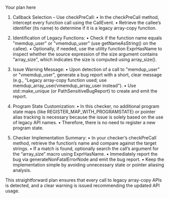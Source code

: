 Your plan here

1. Callback Selection – Use checkPreCall:
   • In the checkPreCall method, intercept every function call using the CallEvent.
   • Retrieve the callee’s identifier (its name) to determine if it is a legacy array-copy function.

2. Identification of Legacy Functions:
   • Check if the function name equals "memdup_user" or "vmemdup_user" (use getNameAsString() on the callee).
   • Optionally, if needed, use the utility function ExprHasName to inspect whether the source expression of the size argument contains "array_size", which indicates the size is computed using array_size().

3. Issue Warning Message:
   • Upon detection of a call to "memdup_user" or "vmemdup_user", generate a bug report with a short, clear message (e.g., "Legacy array-copy function used; use memdup_array_user/vmemdup_array_user instead").
   • Use std::make_unique<BasicBugReport> (or PathSensitiveBugReport) to create and emit the report.

4. Program State Customization:
   • In this checker, no additional program state maps (like REGISTER_MAP_WITH_PROGRAMSTATE) or pointer alias tracking is necessary because the issue is solely based on the use of legacy API names.
   • Therefore, there is no need to register a new program state.

5. Checker Implementation Summary:
   • In your checker’s checkPreCall method, retrieve the function’s name and compare against the target strings.
   • If a match is found, optionally search the call’s argument for the “array_size” macro using ExprHasName.
   • Immediately report the bug via generateNonFatalErrorNode and emit the bug report.
   • Keep the implementation simple by avoiding unnecessary state or pointer aliasing analysis.

This straightforward plan ensures that every call to legacy array-copy APIs is detected, and a clear warning is issued recommending the updated API usage.